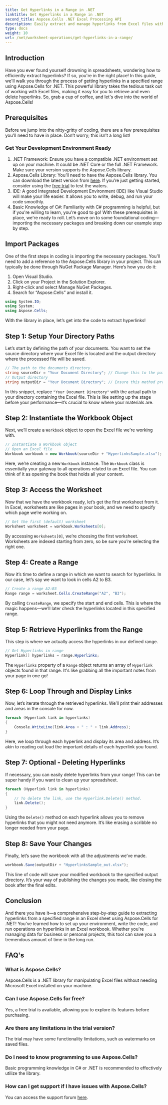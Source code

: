 ```yaml
---
title: Get Hyperlinks in a Range in .NET
linktitle: Get Hyperlinks in a Range in .NET
second_title: Aspose.Cells .NET Excel Processing API
description: Easily extract and manage hyperlinks from Excel files with Aspose.Cells for .NET. Step-by-step guide and code examples included.
type: docs
weight: 10
url: /net/worksheet-operations/get-hyperlinks-in-a-range/
---
```

## Introduction
Have you ever found yourself drowning in spreadsheets, wondering how to efficiently extract hyperlinks? If so, you're in the right place! In this guide, we'll walk you through the process of getting hyperlinks in a specified range using Aspose.Cells for .NET. This powerful library takes the tedious task out of working with Excel files, making it easy for you to retrieve and even delete hyperlinks. So, grab a cup of coffee, and let's dive into the world of Aspose.Cells!
## Prerequisites
Before we jump into the nitty-gritty of coding, there are a few prerequisites you'll need to have in place. Don’t worry; this isn’t a long list!
### Get Your Development Environment Ready
1. .NET Framework: Ensure you have a compatible .NET environment set up on your machine. It could be .NET Core or the full .NET Framework. Make sure your version supports the Aspose.Cells library.
2. Aspose.Cells Library: You’ll need to have the Aspose.Cells library. You can download the latest version from [here](https://releases.aspose.com/cells/net/). If you’re just getting started, consider using the [free trial](https://releases.aspose.com/) to test the waters.
3. IDE: A good Integrated Development Environment (IDE) like Visual Studio will make your life easier. It allows you to write, debug, and run your code smoothly.
4. Basic Knowledge of C#: Familiarity with C# programming is helpful, but if you're willing to learn, you're good to go!
With these prerequisites in place, we're ready to roll. Let’s move on to some foundational coding—importing the necessary packages and breaking down our example step by step.
## Import Packages
One of the first steps in coding is importing the necessary packages. You’ll need to add a reference to the Aspose.Cells library in your project. This can typically be done through NuGet Package Manager. Here’s how you do it:
1. Open Visual Studio.
2. Click on your Project in the Solution Explorer.
3. Right-click and select Manage NuGet Packages.
4. Search for “Aspose.Cells” and install it.
```csharp
using System.IO;
using System;
using Aspose.Cells;
```
With the library in place, let’s get into the code to extract hyperlinks!
## Step 1: Setup Your Directory Paths
Let’s start by defining the path of your documents. You want to set the source directory where your Excel file is located and the output directory where the processed file will be saved.
```csharp
// The path to the documents directory.
string sourceDir = "Your Document Directory"; // Change this to the path of your Excel file
// Output directory
string outputDir = "Your Document Directory"; // Ensure this method provides a valid output path
```
In this snippet, replace `"Your Document Directory"` with the actual path to your directory containing the Excel file. This is like setting up the stage before your performance—it’s crucial to know where your materials are.
## Step 2: Instantiate the Workbook Object
Next, we’ll create a `Workbook` object to open the Excel file we're working with.
```csharp
// Instantiate a Workbook object
// Open an Excel file
Workbook workbook = new Workbook(sourceDir + "HyperlinksSample.xlsx");
```
Here, we’re creating a new `Workbook` instance. The `Workbook` class is essentially your gateway to all operations related to an Excel file. You can think of it as opening the book that holds all your content.
## Step 3: Access the Worksheet
Now that we have the workbook ready, let’s get the first worksheet from it. In Excel, worksheets are like pages in your book, and we need to specify which page we’re working on.
```csharp
// Get the first (default) worksheet
Worksheet worksheet = workbook.Worksheets[0];
```
By accessing `Worksheets[0]`, we’re choosing the first worksheet. Worksheets are indexed starting from zero, so be sure you’re selecting the right one.
## Step 4: Create a Range
Now it’s time to define a range in which we want to search for hyperlinks. In our case, let’s say we want to look in cells A2 to B3.
```csharp
// Create a range A2:B3
Range range = worksheet.Cells.CreateRange("A2", "B3");
```
By calling `CreateRange`, we specify the start and end cells. This is where the magic happens—we’ll later check the hyperlinks located in this specified range.
## Step 5: Retrieve Hyperlinks from the Range
This step is where we actually access the hyperlinks in our defined range.
```csharp
// Get Hyperlinks in range
Hyperlink[] hyperlinks = range.Hyperlinks;
```
The `Hyperlinks` property of a `Range` object returns an array of `Hyperlink` objects found in that range. It's like grabbing all the important notes from your page in one go!
## Step 6: Loop Through and Display Links
Now, let’s iterate through the retrieved hyperlinks. We’ll print their addresses and areas in the console for now.
```csharp
foreach (Hyperlink link in hyperlinks)
{
    Console.WriteLine(link.Area + " : " + link.Address);
}
```
Here, we loop through each hyperlink and display its area and address. It’s akin to reading out loud the important details of each hyperlink you found. 
## Step 7: Optional - Deleting Hyperlinks
If necessary, you can easily delete hyperlinks from your range! This can be super handy if you want to clean up your spreadsheet.
```csharp
foreach (Hyperlink link in hyperlinks)
{
    // To delete the link, use the Hyperlink.Delete() method.
    link.Delete();
}
```
Using the `Delete()` method on each hyperlink allows you to remove hyperlinks that you might not need anymore. It’s like erasing a scribble no longer needed from your page.
## Step 8: Save Your Changes
Finally, let’s save the workbook with all the adjustments we’ve made.
```csharp
workbook.Save(outputDir + "HyperlinksSample_out.xlsx");
```
This line of code will save your modified workbook to the specified output directory. It’s your way of publishing the changes you made, like closing the book after the final edits.
## Conclusion
And there you have it—a comprehensive step-by-step guide to extracting hyperlinks from a specified range in an Excel sheet using Aspose.Cells for .NET! You’ve learned how to set up your environment, write the code, and run operations on hyperlinks in an Excel workbook. Whether you're managing data for business or personal projects, this tool can save you a tremendous amount of time in the long run.
## FAQ's
### What is Aspose.Cells?
Aspose.Cells is a .NET library for manipulating Excel files without needing Microsoft Excel installed on your machine.
### Can I use Aspose.Cells for free?
Yes, a free trial is available, allowing you to explore its features before purchasing.
### Are there any limitations in the trial version?
The trial may have some functionality limitations, such as watermarks on saved files.
### Do I need to know programming to use Aspose.Cells?
Basic programming knowledge in C# or .NET is recommended to effectively utilize the library.
### How can I get support if I have issues with Aspose.Cells?
You can access the support forum [here](https://forum.aspose.com/c/cells/9).
